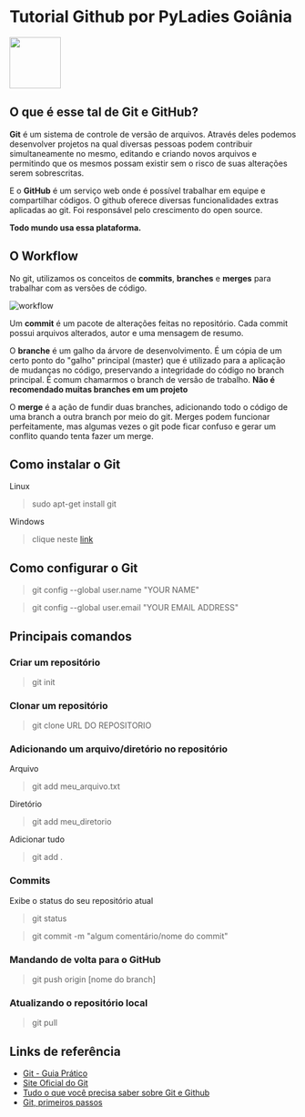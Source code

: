 # Tutorial Github por PyLadies Goiânia
<img src= "https://user-images.githubusercontent.com/53278878/71999188-b88f5e80-321f-11ea-937d-123ba0adfa13.gif" height="90">

## O que é esse tal de Git e GitHub?
**Git** é um sistema de controle de versão de arquivos. Através deles podemos desenvolver projetos na qual diversas pessoas podem contribuir simultaneamente no mesmo, editando e criando novos arquivos e permitindo que os mesmos possam existir sem o risco de suas alterações serem sobrescritas.

E o **GitHub** é um serviço web onde é possível trabalhar em equipe e compartilhar códigos. O github oferece diversas funcionalidades extras aplicadas ao git. Foi responsável pelo crescimento do open source. 

**Todo mundo usa essa plataforma.**

## O Workflow
No git, utilizamos os conceitos de **commits**, **branches** e **merges** para trabalhar com as versões de código.

![workflow](https://user-images.githubusercontent.com/53278878/72151359-c57a9200-3386-11ea-9326-d9d6e43316ae.png)

Um **commit** é um pacote de alterações feitas no repositório. Cada commit possui arquivos alterados, autor e uma mensagem de resumo.

O **branche** é um galho da árvore de desenvolvimento. É um cópia de um certo ponto do "galho" principal (master) que é utilizado para a aplicação de mudanças no código, preservando a integridade do código no branch principal. É comum chamarmos o branch de versão de trabalho. **Não é recomendado muitas branches em um projeto**

O **merge** é a ação de fundir duas branches, adicionando todo o código de uma branch a outra branch por meio do git. Merges podem funcionar perfeitamente, mas algumas vezes o git pode ficar confuso e gerar um conflito quando tenta fazer um merge. 


## Como instalar o Git
Linux
> sudo apt-get install git

Windows
> clique neste [link](https://gitforwindows.org/)

## Como configurar o Git
>git config --global user.name "YOUR NAME"

>git config --global user.email "YOUR EMAIL ADDRESS"

## Principais comandos

### Criar um repositório
> git init

### Clonar um repositório
> git clone URL DO REPOSITORIO

### Adicionando um arquivo/diretório no repositório
Arquivo
> git add meu_arquivo.txt

Diretório
> git add meu_diretorio

Adicionar tudo
> git add .

### Commits
Exibe o status do seu repositório atual
> git status

> git commit -m "algum comentário/nome do commit"

### Mandando de volta para o GitHub
> git push origin [nome do branch]

### Atualizando o repositório local
> git pull

## Links de referência

* [Git - Guia Prático](https://rogerdudler.github.io/git-guide/index.pt_BR.html)
* [Site Oficial do Git](https://git-scm.com/)
* [Tudo o que você precisa saber sobre Git e Github](https://tableless.com.br/tudo-que-voce-queria-saber-sobre-git-e-github-mas-tinha-vergonha-de-perguntar/)
* [Git, primeiros passos](https://brorlandi.github.io/2017/03/12/Git-primeiros-passos/)

